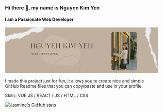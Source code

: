 ### Hi there 👋, my name is Nguyen Kim Yen
#### I am a Passionate Web Developer

![githubcover](https://github.com/ngkimyen/ngkimyen/blob/main/github%20cover.png)

I made this project just for fun, it allows you to create nice and simple GitHub Readme files that you can copy/paste and use in your profile.

Skills: VUE JS / REACT / JS / HTML / CSS

[![Jasmine's GitHub stats](https://github-readme-stats.vercel.app/api?ngkimyen)](https://github.com/anuraghazra/github-readme-stats)






